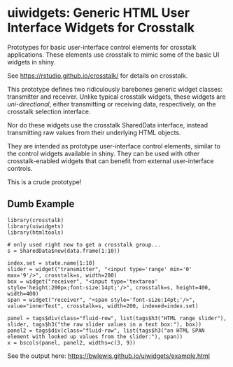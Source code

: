 # uiwidgets: Generic HTML User Interface Widgets for Crosstalk

Prototypes for basic user-interface control elements for crosstalk
applications. These elements use crosstalk to mimic some of the basic UI
widgets in shiny.

See https://rstudio.github.io/crosstalk/ for details on crosstalk.

This prototype defines two ridiculously barebones generic widget classes:
transmitter and receiver. Unlike typical crosstalk widgets, these widgets are
_uni-directional_, either transmitting or receiving data, respectively, on the
crosstalk selection interface.

Nor do these widgets use the crosstalk SharedData interface, instead
transmitting raw values from their underlying HTML objects.

They are intended as prototype user-interface control elements, similar to the
control widgets available in shiny. They can be used with other
crosstalk-enabled widgets that can benefit from external user-interface
controls.

This is a crude prototype!

## Dumb Example

```{r}
library(crosstalk)
library(uiwidgets)
library(htmltools)

# only used right now to get a crosstalk group...
s = SharedData$new(data.frame(1:10))

index.set = state.name[1:10]
slider = widget("transmitter", "<input type='range' min='0' max='9'/>", crosstalk=s, width=200)
box = widget("receiver", "<input type='textarea' style='height:200px;font-size:14pt;'/>", crosstalk=s, height=400, width=400)
span = widget("receiver", "<span style='font-size:14pt;'/>", value="innerText", crosstalk=s, width=200, indexed=index.set)

panel = tags$div(class="fluid-row", list(tags$h3("HTML range slider"), slider, tags$h3("the raw slider values in a text box:"), box))
panel2 = tags$div(class="fluid-row", list(tags$h3("an HTML SPAN element with looked up values from the slider:"), span))
x = bscols(panel, panel2, widths=c(3, 9))
```

See the output here:
https://bwlewis.github.io/uiwidgets/example.html

